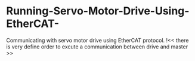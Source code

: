# Running-Servo-Motor-Drive-Using-EtherCAT-
Communicating with servo motor drive using EtherCAT protocol.
!<< there is very define order to excute a communication between drive and master >>

